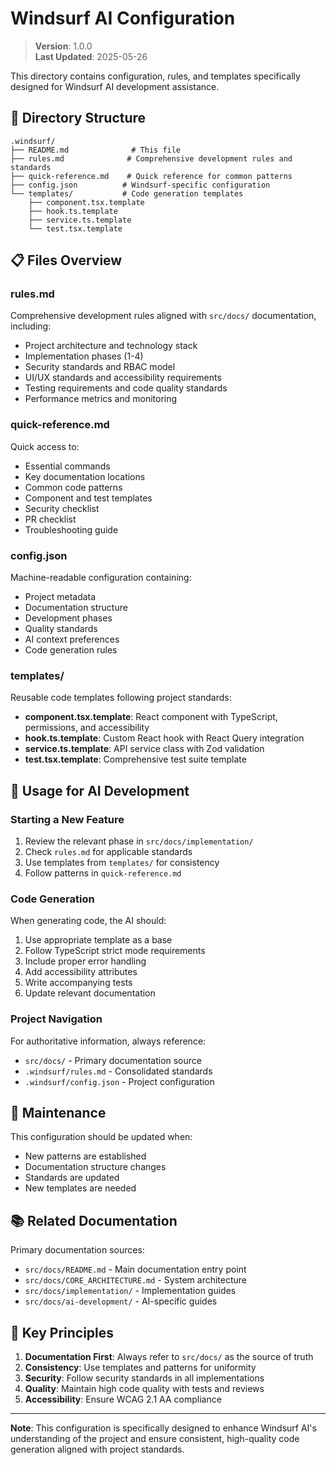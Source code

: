 # Windsurf AI Configuration

> **Version**: 1.0.0  
> **Last Updated**: 2025-05-26

This directory contains configuration, rules, and templates specifically designed for Windsurf AI development assistance.

## 📁 Directory Structure

```
.windsurf/
├── README.md              # This file
├── rules.md              # Comprehensive development rules and standards
├── quick-reference.md    # Quick reference for common patterns
├── config.json          # Windsurf-specific configuration
└── templates/           # Code generation templates
    ├── component.tsx.template
    ├── hook.ts.template
    ├── service.ts.template
    └── test.tsx.template
```

## 📋 Files Overview

### rules.md
Comprehensive development rules aligned with `src/docs/` documentation, including:
- Project architecture and technology stack
- Implementation phases (1-4)
- Security standards and RBAC model
- UI/UX standards and accessibility requirements
- Testing requirements and code quality standards
- Performance metrics and monitoring

### quick-reference.md
Quick access to:
- Essential commands
- Key documentation locations
- Common code patterns
- Component and test templates
- Security checklist
- PR checklist
- Troubleshooting guide

### config.json
Machine-readable configuration containing:
- Project metadata
- Documentation structure
- Development phases
- Quality standards
- AI context preferences
- Code generation rules

### templates/
Reusable code templates following project standards:
- **component.tsx.template**: React component with TypeScript, permissions, and accessibility
- **hook.ts.template**: Custom React hook with React Query integration
- **service.ts.template**: API service class with Zod validation
- **test.tsx.template**: Comprehensive test suite template

## 🚀 Usage for AI Development

### Starting a New Feature
1. Review the relevant phase in `src/docs/implementation/`
2. Check `rules.md` for applicable standards
3. Use templates from `templates/` for consistency
4. Follow patterns in `quick-reference.md`

### Code Generation
When generating code, the AI should:
1. Use appropriate template as a base
2. Follow TypeScript strict mode requirements
3. Include proper error handling
4. Add accessibility attributes
5. Write accompanying tests
6. Update relevant documentation

### Project Navigation
For authoritative information, always reference:
- `src/docs/` - Primary documentation source
- `.windsurf/rules.md` - Consolidated standards
- `.windsurf/config.json` - Project configuration

## 🔄 Maintenance

This configuration should be updated when:
- New patterns are established
- Documentation structure changes
- Standards are updated
- New templates are needed

## 📚 Related Documentation

Primary documentation sources:
- `src/docs/README.md` - Main documentation entry point
- `src/docs/CORE_ARCHITECTURE.md` - System architecture
- `src/docs/implementation/` - Implementation guides
- `src/docs/ai-development/` - AI-specific guides

## 🎯 Key Principles

1. **Documentation First**: Always refer to `src/docs/` as the source of truth
2. **Consistency**: Use templates and patterns for uniformity
3. **Security**: Follow security standards in all implementations
4. **Quality**: Maintain high code quality with tests and reviews
5. **Accessibility**: Ensure WCAG 2.1 AA compliance

---

**Note**: This configuration is specifically designed to enhance Windsurf AI's understanding of the project and ensure consistent, high-quality code generation aligned with project standards.
